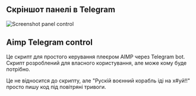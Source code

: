 ## Скріншот панелі в Telegram
![Screenshot panel control](https://github.com/[username]/[reponame]/aimp_tg_bot_screenshot.png)

## Aimp Telegram control
Це скрипт для простого керування плеєром AIMP через Telegram bot. Скрипт розроблений для власного користування, але може кому буде потрібно.

Це не відносится до скрипту, але "Рускій воєнний корабль іді на х#уй!!" просто пишу код під повітряні тривоги.